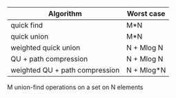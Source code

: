 | Algorithm          | Worst case    |
| ------------- | ------------- |
| quick find  | M*N  |
| quick union  | M*N  |
| weighted quick union  | N + Mlog N  |
| QU + path compression  | N + Mlog N  |
| weighted QU + path compression  | N + Mlog*N  |

M union-find operations on a set on N elements
